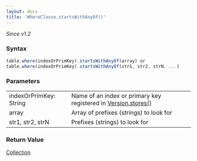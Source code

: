 ```yaml
---
layout: docs
title: 'WhereClause.startsWithAnyOf()'
---
```


_Since v1.2_

### Syntax

```javascript
table.where(indexOrPrimKey).startsWithAnyOf(array) or
table.where(indexOrPrimKey).startsWithAnyOf(str1, str2, strN, ...)
```

### Parameters
<table>
<tr><td>indexOrPrimKey: String</td><td>Name of an index or primary key registered in <a href="/docs/Version/Version.stores()">Version.stores()</a></td></tr>
<tr><td>array</td><td>Array of prefixes (strings) to look for</td></tr>
<tr><td>str1, str2, strN</td><td>Prefixes (strings) to look for</td></tr>
</table>

### Return Value

[Collection](/docs/Collection/Collection)

